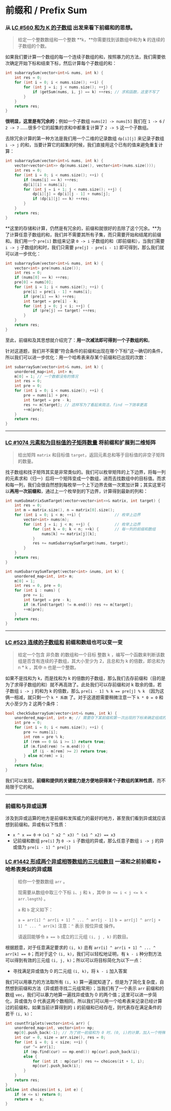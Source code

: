 # 前缀和 / Prefix Sum

### 从 [LC #560 和为 K 的子数组](https://leetcode-cn.com/problems/subarray-sum-equals-k/) 出发来看下前缀和的思想。

> 给定一个整数数组和一个整数 **k，**你需要找到该数组中和为 **k** 的连续的子数组的个数。

如果我们要计算一个数组的每一个连续子数组的和，按照暴力的方法，我们需要依次确定开始下标和结束下标，然后计算每个子数组的和：

```cpp
int subarraySum(vector<int>& nums, int k) {
    int res = 0;
    for (int i = 0; i < nums.size(); ++i) {
    	for (int j = i; j < nums.size(); ++j) {
        	if (getSum(nums, i, j) == k) ++res; // 求和函数，这里不写了
        }
    }
    return res;
}
```

**很明显，这里是有冗余的**；例如一个子数组 `nums[2] -> nums[5]` 我们在 `1 -> 6` / `2 -> 7` ……很多个它的超集的求和中都重复计算了 `2 -> 5` 这一个子数组。

去除冗余计算的第一种方法是我们用一个二维的记录数组 `dp[i][j]` 来记录子数组 `i -> j` 的和，当要计算它的超集的时候，我们直接用这个已有的值来避免重复计算：

```cpp
int subarraySum(vector<int>& nums, int k) {
    vector<vector<int>> dp(nums.size(), vector<int>(nums.size()));
    int res = 0;
    for (int i = 0; i < nums.size(); ++i) {
        if (nums[i] == k) ++res;
        dp[i][i] = nums[i];
        for (int j = i + 1; j < nums.size(); ++j) {
            dp[i][j] = dp[i][j - 1] + nums[j];
            if (dp[i][j] == k) ++res;
        }
    }
    return res;
}
```

**这里的存储和计算，仍然是有冗余的，前缀和就很好的去除了这个冗余。**为了计算任意子数组的和，我们并不需要其所有子集，而只需要开始和结尾的前缀和。我们用一个 `pre[i]` 数组来记录 `0 -> i` 子数组的和（即前缀和），当我们需要 `i -> j` 子数组的和时，我们只需要 `pre[j] - pre[i - 1]` 即可得到，那么我们就可以进一步优化：

```cpp
int subarraySum(vector<int>& nums, int k) {
    vector<int> pre(nums.size());
    int res = 0;
    if (nums[0] == k) ++res;
    pre[0] = nums[0];
    for (int i = 1; i < nums.size(); ++i) {
        pre[i] = pre[i - 1] + nums[i];
        if (pre[i] == k) ++res;
        int target = pre[i] - k;
        for (int j = 0; j < i; ++j) {
            if (pre[j] == target) ++res;
        }
    }
    return res;
}
```

至此，前缀和及其思想就介绍完了：**用一次减法即可得到一个子数组的和**。

针对这道题，我们并不需要“符合条件的前缀和出现在哪个下标”这一确切的条件，所以我们可以进一步优化：用一个哈希表来存某个前缀和已出现的次数：

```cpp
int subarraySum(vector<int>& nums, int k) {
    unordered_map<int, int> m;
    m[0] = 1; // 一个数都没有的情况
    int res = 0;
    int pre = 0;
    for (int i = 0; i < nums.size(); ++i) {
        pre = nums[i] + pre;
        int target = pre - k;
        res += m[target]; // 这样写为了看起来简洁，find 一下效率更高
        ++m[pre];
    }
    return res;
}
```

---

### [LC #1074 元素和为目标值的子矩阵数量](https://leetcode-cn.com/problems/number-of-submatrices-that-sum-to-target/) 将前缀和扩展到二维矩阵

> 给出矩阵 `matrix` 和目标值 `target`，返回元素总和等于目标值的非空子矩阵的数量。

找子数组和找子矩阵其实是非常类似的。我们可以枚举矩阵的上下边界，将每一列的元素求和（归一）后将一个矩阵变成一个数组，进而去找数组中的目标值。而求和每一列，我们会很自然想到每枚举一个上下边界去做一次累加计算；其实这里可以**再用一次前缀和**，通过上一个枚举到的下边界，计算得到最新的列和：

```cpp
int numSubmatrixSumTarget(vector<vector<int>>& matrix, int target) {
    int res = 0;
    int m = matrix.size(), n = matrix[0].size();
    for (int i = 0; i < m; ++i) {				// 枚举上边界
        vector<int> nums(n);
        for (int j = i; j < m; ++j) {			// 枚举上边界
            for (int k = 0; k < n; ++k) {		// 每一列的前缀和数组
                nums[k] += matrix[j][k];
            }
            res += numSubarraySumTarget(nums, target);
        }
    }
    return res;
}

int numSubarraySumTarget(vector<int> &nums, int k) {
    unordered_map<int, int> m;
    m[0] = 1;
    int res = 0, pre = 0;
    for (int i : nums) {
        pre += i;
        int target = pre - k;
        if (m.find(target) != m.end()) res += m[target];
        ++m[pre];
    }
    return res;
}
```

---

### [LC #523 连续的子数组和](https://leetcode-cn.com/problems/continuous-subarray-sum/) 前缀和数组也可以变一变

> 给定一个包含 非负数 的数组和一个目标 整数 k ，编写一个函数来判断该数组是否含有连续的子数组，其大小至少为 2，且总和为 k 的倍数，即总和为 n * k ，其中 n 也是一个整数。

如果不是找和为 k，而是找和为 k 的倍数的子数组，那么我们去存前缀和（目的是为了求得子数组的和）就不再高效了。此处我们可以存前缀和对 k 取余的值，若子数组 `i -> j` 的和为 k 的倍数，那么 `pre[i - 1] % k == pre[j] % k` （因为这俩一相减，就只剩一个 `k * 系数` 了。对于这道题需要稍微注意一下 `k * 0 = 0` 和 大小至少为 2 这两个条件：

```cpp
bool checkSubarraySum(vector<int>& nums, int k) {
    unordered_map<int, int> m; // 需要存下某前缀和第一次出现的下标来确定组成的子数组大小不小于 2
    int pre = 0;
    for (int i = 0; i < nums.size(); ++i) {
        pre += nums[i];
        int rem = pre % k;
        if (rem == 0 && i >= 1) return true;
        if (m.find(rem) != m.end()) {
            if (i - m[rem] >= 2) return true;
        } else m[rem] = i;
    }
    return false;
}
```

我们可以发现，**前缀和提供的关键能力是方便地获得某个子数组的某种性质**，而不局限于它的和。

---

### 前缀和与异或运算

涉及到异或运算的地方是前缀和发挥威力的最好的地方，甚至我们看到异或就应该想到前缀和。异或有以下性质：

* `x ^ x == 0` -> `(x1 ^ x2 ^ x3) ^ (x1 ^ x2) == x3`
* 记前缀和数组 `pre[i]` 为 `0 -> i` 子数组的异或，那么任意子数组 `i -> j` 的异或值为 `pre[i - 1] ^ pre[j]`

### [LC #1442 形成两个异或相等数组的三元组数目](https://leetcode-cn.com/problems/count-triplets-that-can-form-two-arrays-of-equal-xor/) 一道和之前前缀和 + 哈希表类似的异或题

> 给你一个整数数组 `arr` 。
>
> 现需要从数组中取三个下标 `i`、`j` 和 `k` ，其中 (`0 <= i < j <= k < arr.length`) 。
>
> `a` 和 `b` 定义如下：
>
> `a = arr[i] ^ arr[i + 1] ^ ... ^ arr[j - 1]`
> `b = arr[j] ^ arr[j + 1] ^ ... ^ arr[k]`
> 注意：`^` 表示 按位异或 操作。
>
> 请返回能够令 `a == b` 成立的三元组 `(i, j , k)` 的数目。

根据题意，对于任意满足要求的 `(i, k)` 总有 `arr[i] ^ arr[i + 1] ^ ... ^ arr[k] == 0`；而对于这个 `(i, k)`，我们可以轻松地证明，有 `k - i` 种分割方法可以得到有效的三元组 `(i, j, k)`；所以可以将目标简化为以下一点：

* 寻找满足异或值为 0 的二元组 `(i, k)`，将 `k - i` 加入答案

我们可以用暴力的方法取所有 `(i, k)` 算一遍就知道了，但是为了简化复杂度，自然想到前缀和方法（异或题寻找二元组常用）；当我们有了一个表示 `arr` 前缀和的数组 `vec`，我们可以暴力地算一遍找异或值为 0 的两个值；这里可以进一步简化，异或值为 0 代表这两个数相同，所以我们可以用一个哈希表来记录已经计算过的前缀和，如果当前计算得到的 `i` 的前缀和已经存在，则代表存在满足条件的若干 `(i, k)`：

```cpp
int countTriplets(vector<int>& arr) {
    unordered_map<int, vector<int>> mp;
    mp[0].push_back(-1); // 为了统一前缀和为 0 时，(0, i)的计算，加入一个特殊值
    int cur = 0, size = arr.size(), res = 0;
    for (int i = 0; i < size; ++i) {
        cur ^= arr[i];
        if (mp.find(cur) == mp.end()) mp[cur].push_back(i);
        else {
            for (int it : mp[cur]) res += choices(it + 1, i);
            mp[cur].push_back(i);
        }
    }
    return res;
}
inline int choices(int s, int e) {
    if (e <= s) return 0;
    return e - s;
}
```